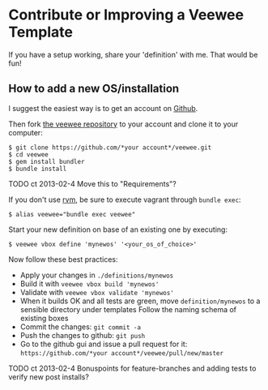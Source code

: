 # Contribute or Improving a Veewee Template

If you have a setup working, share your 'definition' with me. That would be fun!

## How to add a new OS/installation

I suggest the easiest way is to get an account on [Github](https://github.com).

Then fork [the veewee repository](https://github.com/jedi4ever/veewee) to your account and clone it to your computer:

    $ git clone https://github.com/*your account*/veewee.git
    $ cd veewee
    $ gem install bundler
    $ bundle install

TODO ct 2013-02-4 Move this to "Requirements"?

If you don't use [rvm](https://rvm.io/), be sure to execute vagrant through `bundle exec`:

    $ alias veewee="bundle exec veewee"

Start your new definition on base of an existing one by executing:

    $ veewee vbox define 'mynewos' '<your_os_of_choice>'

Now follow these best practices:

- Apply your changes in `./definitions/mynewos`
- Build it with `veewee vbox build 'mynewos'`
- Validate with `veewee vbox validate 'mynewos'`
- When it builds OK and all tests are green, move `definition/mynewos` to a sensible directory under templates
  Follow the naming schema of existing boxes
- Commit the changes: `git commit -a`
- Push the changes to github: `git push`
- Go to the github gui and issue a pull request for it: `https://github.com/*your account*/veewee/pull/new/master`

TODO ct 2013-02-4 Bonuspoints for feature-branches and adding tests to verify new post installs?